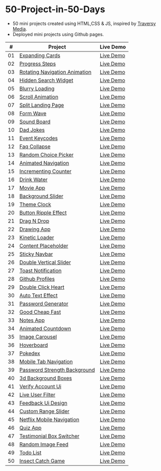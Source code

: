 # 50-Project-in-50-Days

- 50 mini projects created using HTML,CSS & JS, inspired by [Traversy Media](https://50projects50days.com/).
- Deployed mini projects using Github pages.


|  #  | Project                                                                                                                     | Live Demo                                                                                       |
| :-: | --------------------------------------------------------------------------------------------------------------------------- | ------------------------------------------------------------------------------------------------|
| 01  | [Expanding Cards](https://github.com/deciever002/50-Project-in-50-Days/tree/expanding-cards)                                | [Live Demo](https://deciever002.github.io/50-Project-in-50-Days/ExpandingCards/)                |
| 02  | [Progress Steps](https://github.com/deciever002/50-Project-in-50-Days/tree/progress-steps)                                  | [Live Demo](https://deciever002.github.io/50-Project-in-50-Days/ProgressSteps/)                 |
| 03  | [Rotating Navigation Animation](https://github.com/deciever002/50-Project-in-50-Days/tree/rotating-navigation)              | [Live Demo](https://deciever002.github.io/50-Project-in-50-Days/RotatingNavigation/)            |
| 04  | [Hidden Search Widget](https://github.com/deciever002/50-Project-in-50-Days/tree/hidden-search)                             | [Live Demo](https://deciever002.github.io/50-Project-in-50-Days/HiddenSearch/)                  |
| 05  | [Blurry Loading](https://github.com/deciever002/50-Project-in-50-Days/tree/blurry-loading)                                  | [Live Demo](https://deciever002.github.io/50-Project-in-50-Days/BlurryLoading/)                 |
| 06  | [Scroll Animation](https://github.com/deciever002/50-Project-in-50-Days/tree/scroll-animation)                              | [Live Demo](https://deciever002.github.io/50-Project-in-50-Days/ScrollAnimation/)               |
| 07  | [Split Landing Page](https://github.com/deciever002/50-Project-in-50-Days/tree/split-landing-page)                          | [Live Demo](https://deciever002.github.io/50-Project-in-50-Days/SplitLandingPage/)              |
| 08  | [Form Wave](https://github.com/deciever002/50-Project-in-50-Days/tree/form-input-wave)                                      | [Live Demo](https://deciever002.github.io/50-Project-in-50-Days/FormInputWave/)                 |
| 09  | [Sound Board](https://github.com/deciever002/50-Project-in-50-Days/tree/sound-board)                                        | [Live Demo](https://deciever002.github.io/50-Project-in-50-Days/SoundBoard/)                    |
| 10  | [Dad Jokes](https://github.com/deciever002/50-Project-in-50-Days/tree/dad-jokes)                                            | [Live Demo](https://deciever002.github.io/50-Project-in-50-Days/DadJokes/)                      |
| 11  | [Event Keycodes](https://github.com/deciever002/50-Project-in-50-Days/tree/event-keycodes)                                  | [Live Demo](https://deciever002.github.io/50-Project-in-50-Days/EventKeycodes/)                 |
| 12  | [Faq Collapse](https://github.com/deciever002/50-Project-in-50-Days/tree/faq)                                               | [Live Demo](https://deciever002.github.io/50-Project-in-50-Days/FAQ/)                           |
| 13  | [Random Choice Picker](https://github.com/deciever002/50-Project-in-50-Days/tree/random-choice-picker)                      | [Live Demo](https://deciever002.github.io/50-Project-in-50-Days/RandomChoicePicker/)            |
| 14  | [Animated Navigation](https://github.com/deciever002/50-Project-in-50-Days/tree/animated-navigation)                        | [Live Demo](https://deciever002.github.io/50-Project-in-50-Days/AnimatedNavigation/)            |
| 15  | [Incrementing Counter](https://github.com/deciever002/50-Project-in-50-Days/tree/increment-counter)                         | [Live Demo](https://deciever002.github.io/50-Project-in-50-Days/IncrementCounter/)              |
| 16  | [Drink Water](https://github.com/deciever002/50-Project-in-50-Days/tree/drink-water)                                        | [Live Demo](https://deciever002.github.io/50-Project-in-50-Days/DrinkWater/)                    |
| 17  | [Movie App](https://github.com/deciever002/50-Project-in-50-Days/tree/movie-app)                                            | [Live Demo](https://deciever002.github.io/50-Project-in-50-Days/MovieApp/)                      |
| 18  | [Background Slider](https://github.com/deciever002/50-Project-in-50-Days/tree/background-slider)                            | [Live Demo](https://deciever002.github.io/50-Project-in-50-Days/BackgroundSlider/)              |
| 19  | [Theme Clock](https://github.com/deciever002/50-Project-in-50-Days/tree/theme-clock)                                        | [Live Demo](https://deciever002.github.io/50-Project-in-50-Days/ThemeClock/)                    | 
| 20  | [Button Ripple Effect](https://github.com/deciever002/50-Project-in-50-Days/tree/button-ripple-effect)                      | [Live Demo](https://deciever002.github.io/50-Project-in-50-Days/ButtonRippleEffect/)            |
| 21  | [Drag N Drop](https://github.com/deciever002/50-Project-in-50-Days/tree/drag-n-drop)                                        | [Live Demo](https://deciever002.github.io/50-Project-in-50-Days/DragNDrop/)                     |
| 22  | [Drawing App](https://github.com/deciever002/50-Project-in-50-Days/tree/drawing-app)                                        | [Live Demo](https://deciever002.github.io/50-Project-in-50-Days/DrawingApp/)                    |
| 23  | [Kinetic Loader](https://github.com/deciever002/50-Project-in-50-Days/tree/kinetic-loader)                                  | [Live Demo](https://deciever002.github.io/50-Project-in-50-Days/KineticLoader/)                 |
| 24  | [Content Placeholder](https://github.com/deciever002/50-Project-in-50-Days/tree/content-placeholder)                        | [Live Demo](https://deciever002.github.io/50-Project-in-50-Days/ContentPlaceholder/)            |
| 25  | [Sticky Navbar](https://github.com/deciever002/50-Project-in-50-Days/tree/sticky-nav)                                       | [Live Demo](https://deciever002.github.io/50-Project-in-50-Days/StickyNav/)                     |
| 26  | [Double Vertical Slider](https://github.com/deciever002/50-Project-in-50-Days/tree/vertical-slider)                         | [Live Demo](https://deciever002.github.io/50-Project-in-50-Days/VerticalSlider/)                |
| 27  | [Toast Notification](https://github.com/deciever002/50-Project-in-50-Days/tree/toast-notification)                          | [Live Demo](https://deciever002.github.io/50-Project-in-50-Days/ToastNotification/)             |
| 28  | [Github Profiles](https://github.com/deciever002/50-Project-in-50-Days/tree/github-profile)                                 | [Live Demo](https://deciever002.github.io/50-Project-in-50-Days/GithubProfiles/)                |
| 29  | [Double Click Heart](https://github.com/deciever002/50-Project-in-50-Days/tree/double-click-heart)                          | [Live Demo](https://deciever002.github.io/50-Project-in-50-Days/DoubleClickHeart/)              |
| 30  | [Auto Text Effect](https://github.com/deciever002/50-Project-in-50-Days/tree/auto-text-effect)                              | [Live Demo](https://deciever002.github.io/50-Project-in-50-Days/AutoTextEffect/)                |
| 31  | [Password Generator](https://github.com/deciever002/50-Project-in-50-Days/tree/password-generator)                          | [Live Demo](https://deciever002.github.io/50-Project-in-50-Days/PasswordGenerator/)             |
| 32  | [Good Cheap Fast](https://github.com/deciever002/50-Project-in-50-Days/tree/switch)                                         | [Live Demo](https://deciever002.github.io/50-Project-in-50-Days/Switch/)                        |
| 33  | [Notes App](https://github.com/deciever002/50-Project-in-50-Days/tree/notes-app)                                            | [Live Demo](https://deciever002.github.io/50-Project-in-50-Days/NotesApp/)                      |
| 34  | [Animated Countdown](https://github.com/deciever002/50-Project-in-50-Days/tree/animated-countdown)                          | [Live Demo](https://deciever002.github.io/50-Project-in-50-Days/AnimatedCountdown/)             | 
| 35  | [Image Carousel](https://github.com/deciever002/50-Project-in-50-Days/tree/image-carousel)                                  | [Live Demo](https://deciever002.github.io/50-Project-in-50-Days/ImageCarousel/)                 |
| 36  | [Hoverboard](https://github.com/deciever002/50-Project-in-50-Days/tree/hoverboard)                                          | [Live Demo](https://deciever002.github.io/50-Project-in-50-Days/Hoverboard/)                    |
| 37  | [Pokedex](https://github.com/deciever002/50-Project-in-50-Days/tree/pokidex)                                                | [Live Demo](https://deciever002.github.io/50-Project-in-50-Days/Pokedex/)                       |
| 38  | [Mobile Tab Navigation](https://github.com/deciever002/50-Project-in-50-Days/tree/mobile-tab-navigation)                    | [Live Demo](https://deciever002.github.io/50-Project-in-50-Days/MobileTabNavigation/)           |
| 39  | [Password Strength Background](https://github.com/deciever002/50-Project-in-50-Days/tree/password-strength-bg)              | [Live Demo](https://deciever002.github.io/50-Project-in-50-Days/PasswordStrengthBg/)            |
| 40  | [3d Background Boxes](https://github.com/deciever002/50-Project-in-50-Days/tree/3d-background-boxes)                        | [Live Demo](https://deciever002.github.io/50-Project-in-50-Days/3DBackgroundBoxes/)             |
| 41  | [Verify Account Ui](https://github.com/deciever002/50-Project-in-50-Days/tree/verify-account)                               | [Live Demo](https://deciever002.github.io/50-Project-in-50-Days/VerifyAccount/)                 |
| 42  | [Live User Filter](https://github.com/deciever002/50-Project-in-50-Days/tree/live-user-filter)                              | [Live Demo](https://deciever002.github.io/50-Project-in-50-Days/LiveUserFilter/)                |
| 43  | [Feedback Ui Design](https://github.com/deciever002/50-Project-in-50-Days/tree/feedback)                                    | [Live Demo](https://deciever002.github.io/50-Project-in-50-Days/Feedback/)                      |
| 44  | [Custom Range Slider](https://github.com/deciever002/50-Project-in-50-Days/tree/custom-range-slider)                        | [Live Demo](https://deciever002.github.io/50-Project-in-50-Days/CustomRangeSlider/)             |
| 45  | [Netflix Mobile Navigation](https://github.com/deciever002/50-Project-in-50-Days/tree/netflix-navigation)                   | [Live Demo](https://deciever002.github.io/50-Project-in-50-Days/NetflixNavigation/)             |
| 46  | [Quiz App](https://github.com/deciever002/50-Project-in-50-Days/tree/quiz)                                                  | [Live Demo](https://deciever002.github.io/50-Project-in-50-Days/QuizApp/)                       |
| 47  | [Testimonial Box Switcher](https://github.com/deciever002/50-Project-in-50-Days/tree/testimonial-switcher)                  | [Live Demo](https://deciever002.github.io/50-Project-in-50-Days/TestimonialSwitcher/)           |
| 48  | [Random Image Feed](https://github.com/deciever002/50-Project-in-50-Days/tree/random-image-feed)                            | [Live Demo](https://deciever002.github.io/50-Project-in-50-Days/RandomImageFeed/)               |
| 49  | [Todo List](https://github.com/deciever002/50-Project-in-50-Days/tree/todolist)                                             | [Live Demo](https://deciever002.github.io/50-Project-in-50-Days/Todolist/)                      |
| 50  | [Insect Catch Game](https://github.com/deciever002/50-Project-in-50-Days/tree/insect-game)                                  | [Live Demo](https://deciever002.github.io/50-Project-in-50-Days/InsectGame/)                    |

